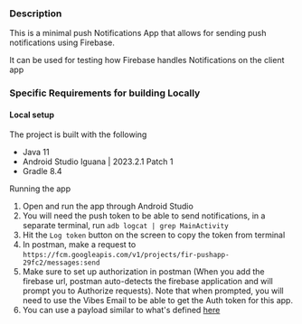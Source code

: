 ### Description
This is a minimal push Notifications App that allows for sending push notifications using Firebase.

It can be used for testing how Firebase handles Notifications on the client app

### Specific Requirements for building Locally
#### Local setup
The project is built with the following
- Java 11
- Android Studio Iguana | 2023.2.1 Patch 1
- Gradle 8.4

Running the app
1. Open and run the app through Android Studio
2. You will need the push token to be able to send notifications, in a separate terminal, run `adb logcat | grep MainActivity`
3. Hit the `Log token` button on the screen to copy the token from terminal
4. In postman, make a request to `https://fcm.googleapis.com/v1/projects/fir-pushapp-29fc2/messages:send`
5. Make sure to set up authorization in postman (When you add the firebase url, postman auto-detects the firebase application and will prompt you to Authorize requests).
Note that when prompted, you will need to use the Vibes Email to be able to get the Auth token for this app.
6. You can use a payload similar to what's defined [here](https://firebase.google.com/docs/cloud-messaging/migrate-v1)
